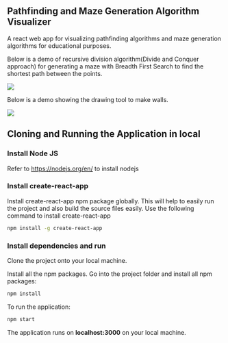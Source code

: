 ## Pathfinding and Maze Generation Algorithm Visualizer

A react web app for visualizing pathfinding algorithms and maze generation algorithms for educational purposes. 

Below is a demo of recursive division algorithm(Divide and Conquer approach) for generating a maze with Breadth First Search to find the shortest path between the points.

![](https://i.imgur.com/WlBPpRH.gif)

Below is a demo showing the drawing tool to make walls.

![](https://i.imgur.com/UbnarvD.gif)

## Cloning and Running the Application in local

### Install Node JS
Refer to https://nodejs.org/en/ to install nodejs

### Install create-react-app
Install create-react-app npm package globally. This will help to easily run the project and also build the source files easily. Use the following command to install create-react-app

```bash
npm install -g create-react-app
```

### Install dependencies and run

Clone the project onto your local machine.

Install all the npm packages. Go into the project folder and install all npm packages:

```bash
npm install
```

To run the application:

```bash
npm start
```

The application runs on **localhost:3000** on your local machine.
